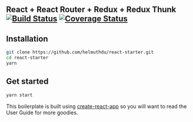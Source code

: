 ## React + React Router + Redux + Redux Thunk [![Build Status](https://travis-ci.org/helmuthdu/react-starter.svg?branch=master)](https://travis-ci.org/helmuthdu/react-starter) [![Coverage Status](https://coveralls.io/repos/github/helmuthdu/react-starter/badge.svg?branch=master)](https://coveralls.io/github/helmuthdu/react-starter?branch=master)


## Installation

```bash
git clone https://github.com/helmuthdu/react-starter.git
cd react-starter
yarn
```

## Get started

```bash
yarn start
```

This boilerplate is built using [create-react-app](https://github.com/facebookincubator/create-react-app) so you will want to read the User Guide for more goodies.
